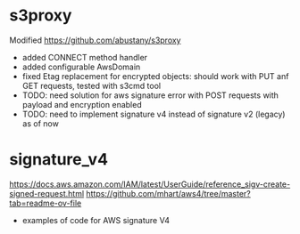 # s3proxy

Modified https://github.com/abustany/s3proxy
- added CONNECT method handler
- added configurable AwsDomain
- fixed Etag replacement for encrypted objects: should work with PUT anf GET requests, tested with s3cmd tool
- TODO: need solution for aws signature error with POST requests with payload and encryption enabled
- TODO: need to implement signature v4 instead of signature v2 (legacy) as of now

# signature_v4

https://docs.aws.amazon.com/IAM/latest/UserGuide/reference_sigv-create-signed-request.html
https://github.com/mhart/aws4/tree/master?tab=readme-ov-file

- examples of code for AWS signature V4


